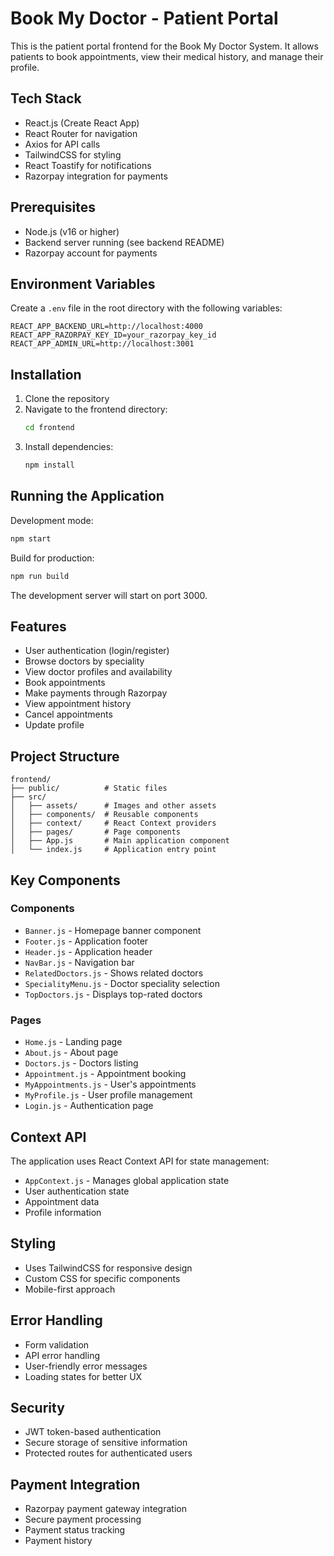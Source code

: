 # Book My Doctor - Patient Portal

This is the patient portal frontend for the Book My Doctor System. It allows patients to book appointments, view their medical history, and manage their profile.

## Tech Stack

- React.js (Create React App)
- React Router for navigation
- Axios for API calls
- TailwindCSS for styling
- React Toastify for notifications
- Razorpay integration for payments

## Prerequisites

- Node.js (v16 or higher)
- Backend server running (see backend README)
- Razorpay account for payments

## Environment Variables

Create a `.env` file in the root directory with the following variables:

```env
REACT_APP_BACKEND_URL=http://localhost:4000
REACT_APP_RAZORPAY_KEY_ID=your_razorpay_key_id
REACT_APP_ADMIN_URL=http://localhost:3001
```

## Installation

1. Clone the repository
2. Navigate to the frontend directory:
   ```bash
   cd frontend
   ```
3. Install dependencies:
   ```bash
   npm install
   ```

## Running the Application

Development mode:
```bash
npm start
```

Build for production:
```bash
npm run build
```

The development server will start on port 3000.

## Features

- User authentication (login/register)
- Browse doctors by speciality
- View doctor profiles and availability
- Book appointments
- Make payments through Razorpay
- View appointment history
- Cancel appointments
- Update profile

## Project Structure

```
frontend/
├── public/          # Static files
├── src/
│   ├── assets/      # Images and other assets
│   ├── components/  # Reusable components
│   ├── context/     # React Context providers
│   ├── pages/       # Page components
│   ├── App.js       # Main application component
│   └── index.js     # Application entry point
```

## Key Components

### Components
- `Banner.js` - Homepage banner component
- `Footer.js` - Application footer
- `Header.js` - Application header
- `NavBar.js` - Navigation bar
- `RelatedDoctors.js` - Shows related doctors
- `SpecialityMenu.js` - Doctor speciality selection
- `TopDoctors.js` - Displays top-rated doctors

### Pages
- `Home.js` - Landing page
- `About.js` - About page
- `Doctors.js` - Doctors listing
- `Appointment.js` - Appointment booking
- `MyAppointments.js` - User's appointments
- `MyProfile.js` - User profile management
- `Login.js` - Authentication page

## Context API

The application uses React Context API for state management:
- `AppContext.js` - Manages global application state
- User authentication state
- Appointment data
- Profile information

## Styling

- Uses TailwindCSS for responsive design
- Custom CSS for specific components
- Mobile-first approach

## Error Handling

- Form validation
- API error handling
- User-friendly error messages
- Loading states for better UX

## Security

- JWT token-based authentication
- Secure storage of sensitive information
- Protected routes for authenticated users

## Payment Integration

- Razorpay payment gateway integration
- Secure payment processing
- Payment status tracking
- Payment history

